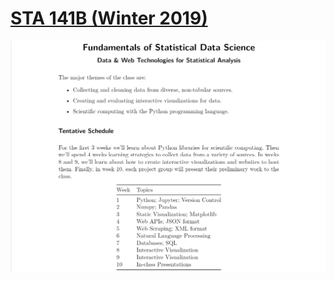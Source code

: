# [STA 141B (Winter 2019)](https://github.com/2019-winter-ucdavis-sta141b/notes)

![syllabus](/image/sc.png)

